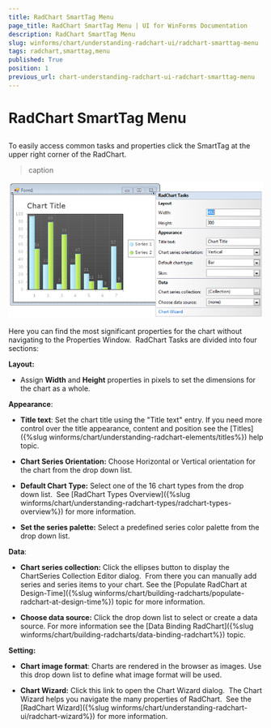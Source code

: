 ```yaml
---
title: RadChart SmartTag Menu
page_title: RadChart SmartTag Menu | UI for WinForms Documentation
description: RadChart SmartTag Menu
slug: winforms/chart/understanding-radchart-ui/radchart-smarttag-menu
tags: radchart,smarttag,menu
published: True
position: 1
previous_url: chart-understanding-radchart-ui-radchart-smarttag-menu
---
```


# RadChart SmartTag Menu



## 

To easily access common tasks and properties click the SmartTag at the upper right corner of the RadChart.
>caption 

![chart-understanding-radchart-ui-radchart-smarttag-menu 001](images/chart-understanding-radchart-ui-radchart-smarttag-menu001.png)

Here you can find the most significant properties for the chart without navigating to the Properties Window.  RadChart Tasks are divided into four sections: 

__Layout:__

* Assign __Width__ and __Height__ properties in pixels to set the dimensions for the chart as a whole.


__Appearance__: 

* __Title text__: Set the chart title using the "Title text" entry. If you need more control over the title appearance, content and position see the [Titles]({%slug winforms/chart/understanding-radchart-elements/titles%}) help topic. 


* __Chart Series Orientation:__ Choose Horizontal or Vertical orientation for the chart from the drop down list. 


* __Default Chart Type:__ Select one of the 16 chart types from the drop down list.  See [RadChart Types Overview]({%slug winforms/chart/understanding-radchart-types/radchart-types-overview%}) for more information. 


* __Set the series palette:__ Select a predefined series color palette from the drop down list.


__Data__:

* __Chart series collection:__ Click the ellipses button to display the ChartSeries Collection Editor dialog.  From there you can manually add series and series items to your chart. See the [Populate RadChart at Design-Time]({%slug winforms/chart/building-radcharts/populate-radchart-at-design-time%}) topic for more information.


* __Choose data source:__ Click the drop down list to select or create a data source. For more information see the [Data Binding RadChart]({%slug winforms/chart/building-radcharts/data-binding-radchart%}) topic. 

__Setting:__

* __Chart image format__: Charts are rendered in the browser as images. Use this drop down list to define what image format will be used. 


* __Chart Wizard:__ Click this link to open the Chart Wizard dialog.  The Chart Wizard helps you navigate the many properties of RadChart.  See the [RadChart Wizard]({%slug winforms/chart/understanding-radchart-ui/radchart-wizard%}) for more information.
